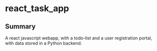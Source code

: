 # react_task_app
## Summary
A react javascript webapp, with a todo-list and a user registration portal, with data stored in a Python backend.